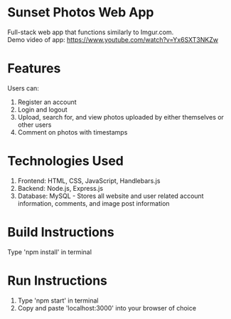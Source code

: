 # Sunset Photos Web App
Full-stack web app that functions similarly to Imgur.com.<br>
Demo video of app: https://www.youtube.com/watch?v=Yx6SXT3NKZw

# Features
Users can:
1. Register an account
2. Login and logout
3. Upload, search for, and view photos uploaded by either themselves or other users
4. Comment on photos with timestamps

# Technologies Used
1. Frontend: HTML, CSS, JavaScript, Handlebars.js
2. Backend: Node.js, Express.js
3. Database: MySQL - Stores all website and user related account information, comments, and image post information

# Build Instructions
Type 'npm install' in terminal

# Run Instructions
1. Type 'npm start' in terminal 
2. Copy and paste 'localhost:3000' into your browser of choice
